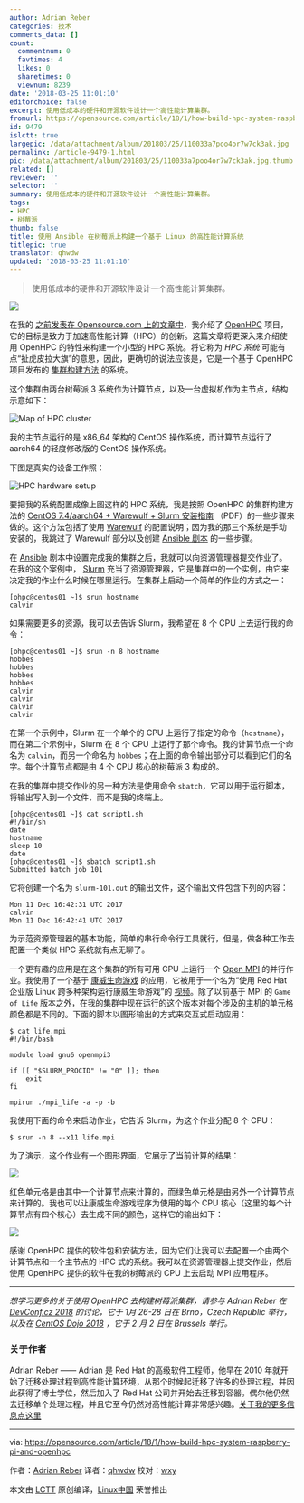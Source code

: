 ```yaml
---
author: Adrian Reber
categories: 技术
comments_data: []
count:
  commentnum: 0
  favtimes: 4
  likes: 0
  sharetimes: 0
  viewnum: 8239
date: '2018-03-25 11:01:10'
editorchoice: false
excerpt: 使用低成本的硬件和开源软件设计一个高性能计算集群。
fromurl: https://opensource.com/article/18/1/how-build-hpc-system-raspberry-pi-and-openhpc
id: 9479
islctt: true
largepic: /data/attachment/album/201803/25/110033a7poo4or7w7ck3ak.jpg
permalink: /article-9479-1.html
pic: /data/attachment/album/201803/25/110033a7poo4or7w7ck3ak.jpg.thumb.jpg
related: []
reviewer: ''
selector: ''
summary: 使用低成本的硬件和开源软件设计一个高性能计算集群。
tags:
- HPC
- 树莓派
thumb: false
title: 使用 Ansible 在树莓派上构建一个基于 Linux 的高性能计算系统
titlepic: true
translator: qhwdw
updated: '2018-03-25 11:01:10'
---
```



> 
> 使用低成本的硬件和开源软件设计一个高性能计算集群。
> 
> 
> 


![](/data/attachment/album/201803/25/110033a7poo4or7w7ck3ak.jpg)


在我的 [之前发表在 Opensource.com 上的文章中](https://opensource.com/article/17/11/openhpc)，我介绍了 [OpenHPC](https://openhpc.community/) 项目，它的目标是致力于加速高性能计算（HPC）的创新。这篇文章将更深入来介绍使用 OpenHPC 的特性来构建一个小型的 HPC 系统。将它称为 *HPC 系统* 可能有点“扯虎皮拉大旗”的意思，因此，更确切的说法应该是，它是一个基于 OpenHPC 项目发布的 [集群构建方法](https://openhpc.community/downloads/) 的系统。


这个集群由两台树莓派 3 系统作为计算节点，以及一台虚拟机作为主节点，结构示意如下：


![Map of HPC cluster](/data/attachment/album/201803/25/110113yb3b36m33txxa6mm.png "Map of HPC cluster")


我的主节点运行的是 x86\_64 架构的 CentOS 操作系统，而计算节点运行了 aarch64 的轻度修改版的 CentOS 操作系统。


下图是真实的设备工作照：


![HPC hardware setup](/data/attachment/album/201803/25/110115czi6plkwzs57pvzz.jpg "HPC hardware setup")


要把我的系统配置成像上图这样的 HPC 系统，我是按照 OpenHPC 的集群构建方法的 [CentOS 7.4/aarch64 + Warewulf + Slurm 安装指南](https://github.com/openhpc/ohpc/releases/download/v1.3.3.GA/Install_guide-CentOS7-Warewulf-SLURM-1.3.3-aarch64.pdf) （PDF）的一些步骤来做的。这个方法包括了使用 [Warewulf](https://en.wikipedia.org/wiki/Warewulf) 的配置说明；因为我的那三个系统是手动安装的，我跳过了 Warewulf 部分以及创建 [Ansible 剧本](http://people.redhat.com/areber/openhpc/ansible/) 的一些步骤。


在 [Ansible](https://www.ansible.com/) 剧本中设置完成我的集群之后，我就可以向资源管理器提交作业了。在我的这个案例中， [Slurm](https://slurm.schedmd.com/) 充当了资源管理器，它是集群中的一个实例，由它来决定我的作业什么时候在哪里运行。在集群上启动一个简单的作业的方式之一：



```
[ohpc@centos01 ~]$ srun hostname
calvin

```

如果需要更多的资源，我可以去告诉 Slurm，我希望在 8 个 CPU 上去运行我的命令：



```
[ohpc@centos01 ~]$ srun -n 8 hostname
hobbes
hobbes
hobbes
hobbes
calvin
calvin
calvin
calvin

```

在第一个示例中，Slurm 在一个单个的 CPU 上运行了指定的命令（`hostname`），而在第二个示例中，Slurm 在 8 个 CPU 上运行了那个命令。我的计算节点一个命名为 `calvin`，而另一个命名为 `hobbes`；在上面的命令输出部分可以看到它们的名字。每个计算节点都是由 4 个 CPU 核心的树莓派 3 构成的。


在我的集群中提交作业的另一种方法是使用命令 `sbatch`，它可以用于运行脚本，将输出写入到一个文件，而不是我的终端上。



```
[ohpc@centos01 ~]$ cat script1.sh
#!/bin/sh
date
hostname
sleep 10
date
[ohpc@centos01 ~]$ sbatch script1.sh
Submitted batch job 101

```

它将创建一个名为 `slurm-101.out` 的输出文件，这个输出文件包含下列的内容：



```
Mon 11 Dec 16:42:31 UTC 2017
calvin
Mon 11 Dec 16:42:41 UTC 2017

```

为示范资源管理器的基本功能，简单的串行命令行工具就行，但是，做各种工作去配置一个类似 HPC 系统就有点无聊了。


一个更有趣的应用是在这个集群的所有可用 CPU 上运行一个 [Open MPI](https://www.open-mpi.org/) 的并行作业。我使用了一个基于 [康威生命游戏](https://en.wikipedia.org/wiki/Conway%27s_Game_of_Life) 的应用，它被用于一个名为“使用 Red Hat 企业版 Linux 跨多种架构运行康威生命游戏”的 [视频](https://www.youtube.com/watch?v=n8DvxMcOMXk)。除了以前基于 MPI 的 `Game of Life` 版本之外，在我的集群中现在运行的这个版本对每个涉及的主机的单元格颜色都是不同的。下面的脚本以图形输出的方式来交互式启动应用：



```
$ cat life.mpi
#!/bin/bash

module load gnu6 openmpi3

if [[ "$SLURM_PROCID" != "0" ]]; then
    exit
fi

mpirun ./mpi_life -a -p -b

```

我使用下面的命令来启动作业，它告诉 Slurm，为这个作业分配 8 个 CPU：



```
$ srun -n 8 --x11 life.mpi

```

为了演示，这个作业有一个图形界面，它展示了当前计算的结果：


![](/data/attachment/album/201803/25/110116bicbb2ncc68vuisr.png)


红色单元格是由其中一个计算节点来计算的，而绿色单元格是由另外一个计算节点来计算的。我也可以让康威生命游戏程序为使用的每个 CPU 核心（这里的每个计算节点有四个核心）去生成不同的颜色，这样它的输出如下：


![](/data/attachment/album/201803/25/110116hap8pzooqao0oabu.png)


感谢 OpenHPC 提供的软件包和安装方法，因为它们让我可以去配置一个由两个计算节点和一个主节点的 HPC 式的系统。我可以在资源管理器上提交作业，然后使用 OpenHPC 提供的软件在我的树莓派的 CPU 上去启动 MPI 应用程序。




---


*想学习更多的关于使用 OpenHPC 去构建树莓派集群，请参与 Adrian Reber 在 [DevConf.cz 2018](https://devconfcz2018.sched.com/event/DJYi/openhpc-introduction) 的讨论，它于 1月 26-28 日在 Brno，Czech Republic 举行，以及在 [CentOS Dojo 2018](https://wiki.centos.org/Events/Dojo/Brussels2018) ，它于 2 月 2 日在 Brussels 举行。*


### 关于作者


Adrian Reber —— Adrian 是 Red Hat 的高级软件工程师，他早在 2010 年就开始了迁移处理过程到高性能计算环境，从那个时候起迁移了许多的处理过程，并因此获得了博士学位，然后加入了 Red Hat 公司并开始去迁移到容器。偶尔他仍然去迁移单个处理过程，并且它至今仍然对高性能计算非常感兴趣。[关于我的更多信息点这里](https://opensource.com/users/adrianreber)




---


via: <https://opensource.com/article/18/1/how-build-hpc-system-raspberry-pi-and-openhpc>


作者：[Adrian Reber](https://opensource.com/users/adrianreber) 译者：[qhwdw](https://github.com/qhwdw) 校对：[wxy](https://github.com/wxy)


本文由 [LCTT](https://github.com/LCTT/TranslateProject) 原创编译，[Linux中国](https://linux.cn/) 荣誉推出